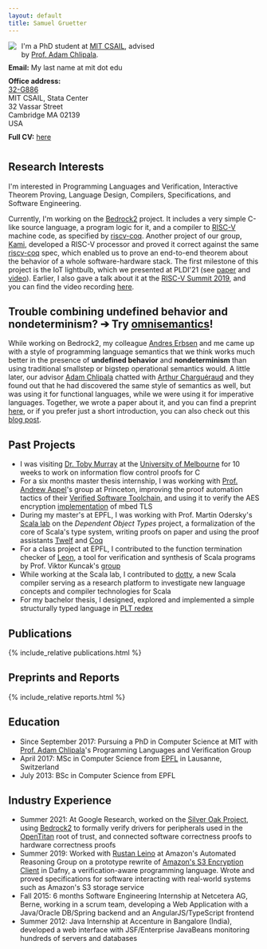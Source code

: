 ```yaml
---
layout: default
title: Samuel Gruetter
---
```


<style>
  .rightbox {
    display: inline-block;
    width: 55%;
    padding-bottom: .7em;
  }
</style>

<div style="width: 40%">
  <img style="float: left; padding-right: 10px; padding-bottom: 10px" src="{{ "/assets/gruetter_samuel_2.jpg" | absolute_url }}">
</div>

<div class="rightbox">
  I'm a PhD student at <a href="https://www.csail.mit.edu/">MIT CSAIL</a>, advised by <a href="http://adam.chlipala.net/">Prof. Adam Chlipala</a>.
</div>

<div class="rightbox">
  <b>Email:</b> My last name at mit dot edu <br/>
</div>

<div class="rightbox">
    <b>Office address:</b><br/>
    <a href="https://www.csail.mit.edu/sites/default/files/resources/maps/8G/G886.gif">32-G886</a><br/>
    MIT CSAIL, Stata Center<br/>
    32 Vassar Street<br/>
    Cambridge MA 02139<br/>
    USA<br/>
</div>

<div class="rightbox">
  <b>Full CV:</b> <a href="{{ "/cv/" | absolute_url }}">here</a><br/>
</div>

<div style="clear: both; display: table;"></div>

## Research Interests

I'm interested in Programming Languages and Verification, Interactive Theorem Proving, Language Design, Compilers, Specifications, and Software Engineering.

Currently, I'm working on the [Bedrock2](https://github.com/mit-plv/bedrock2/) project.
It includes a very simple C-like source language, a program logic for it, and a compiler to [RISC-V](https://riscv.org/) machine code, as specified by [riscv-coq](https://github.com/mit-plv/riscv-coq). Another project of our group, [Kami](http://plv.csail.mit.edu/kami/), developed a RISC-V processor and proved it correct against the same [riscv-coq](https://github.com/mit-plv/riscv-coq) spec, which enabled us to prove an end-to-end theorem about the behavior of a whole software-hardware stack.
The first milestone of this project is the IoT lightbulb, which we presented at PLDI'21 (see [paper](https://dl.acm.org/doi/10.1145/3453483.3454065) and [video](https://www.pldi21.org/poster_pldi.244.html#tab-extended)). Earlier, I also gave a talk about it at the [RISC-V Summit 2019](https://riscv.org/2019/12/risc-v-summit-2019-proceedings/), and you can find the video recording [here](https://www.youtube.com/watch?v=FmWZKRScs-o).


## Trouble combining undefined behavior and nondeterminism? ➔&nbsp;Try [omnisemantics](/blog/2022/09/30/omnisemantics/)!

While working on Bedrock2, my colleague [Andres Erbsen](https://andres.systems/) and me came up with a style of programming language semantics that we think works much better in the presence of **undefined&nbsp;behavior** and **nondeterminism** than using traditional smallstep or bigstep operational semantics would.
A little later, our advisor [Adam Chlipala](http://adam.chlipala.net/) chatted with [Arthur Charguéraud](https://www.chargueraud.org/) and they found out that he had discovered the same style of semantics as well, but was using it for functional languages, while we were using it for imperative languages.
Together, we wrote a paper about it, and you can find a preprint [here](https://hal.archives-ouvertes.fr/hal-03255472), or if you prefer just a short introduction, you can also check out this [blog post](/blog/2022/09/30/omnisemantics/).


## Past Projects

- I was visiting [Dr. Toby Murray](https://people.eng.unimelb.edu.au/tobym/) at the [University of Melbourne](https://www.unimelb.edu.au/) for 10 weeks to work on information flow control proofs for C
- For a six months master thesis internship, I was working with [Prof. Andrew Appel](https://www.cs.princeton.edu/~appel/)'s group at Princeton, improving the proof automation tactics of their [Verified Software Toolchain](https://github.com/PrincetonUniversity/VST), and using it to verify the AES encryption [implementation](https://github.com/ARMmbed/mbedtls/blob/development/library/aes.c) of mbed TLS
- During my master's at EPFL, I was working with Prof. Martin Odersky's [Scala lab](https://lamp.epfl.ch/) on the *Dependent Object Types* project, a formalization of the core of Scala's type system, writing proofs on paper and using the proof assistants [Twelf](http://twelf.org) and [Coq](https://coq.inria.fr/)
- For a class project at EPFL, I contributed to the function termination checker of [Leon](http://lara.epfl.ch/w/leon), a tool for verification and synthesis of Scala programs by Prof. Viktor Kuncak's [group](http://lara.epfl.ch/w/)
- While working at the Scala lab, I contributed to [dotty](http://dotty.epfl.ch/), a new Scala compiler serving as a research platform to investigate new language concepts and compiler technologies for Scala
- For my bachelor thesis, I designed, explored and implemented a simple structurally typed language in [PLT redex](https://redex.racket-lang.org/)


<style>
.bibtexnumber a, .bibtexnumber a:hover {
    color: #000;
    text-decoration: none;
}
</style>

## Publications

{% include_relative publications.html %}


## Preprints and Reports

{% include_relative reports.html %}


## Education

- Since September 2017: Pursuing a PhD in Computer Science at MIT with [Prof. Adam Chlipala](http://adam.chlipala.net/)'s Programming Languages and Verification Group
- April 2017: MSc in Computer Science from [EPFL](www.epfl.ch) in Lausanne, Switzerland
- July 2013: BSc in Computer Science from EPFL


## Industry Experience

- Summer 2021: At Google Research, worked on the [Silver Oak Project](https://github.com/project-oak/silveroak), using [Bedrock2](https://github.com/mit-plv/bedrock2) to formally verify drivers for peripherals used in the [OpenTitan](https://opentitan.org/) root of trust, and connected software correctness proofs to hardware correctness proofs
- Summer 2019: Worked with [Rustan Leino](http://leino.science/) at Amazon's Automated Reasoning Group on a prototype rewrite of [Amazon's S3 Encryption Client](https://aws.amazon.com/articles/client-side-data-encryption-with-the-aws-sdk-for-java-and-amazon-s3/) in Dafny, a verification-aware programming language. Wrote and proved specifications for software interacting with real-world systems such as Amazon's S3 storage service
- Fall 2015: 6 months Software Engineering Internship at Netcetera AG, Berne, working in a scrum team, developing a Web Application with a Java/Oracle DB/Spring backend and an AngularJS/TypeScript frontend
- Summer 2012: Java Internship at Accenture in Bangalore (India), developed a web interface with JSF/Enterprise JavaBeans monitoring hundreds of servers and databases
